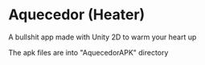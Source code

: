 # Aquecedor (Heater)
 A bullshit app made with Unity 2D to warm your heart up
 
 The apk files are into "AquecedorAPK" directory
